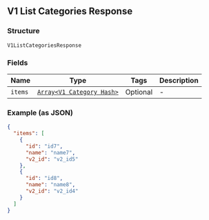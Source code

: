 ## V1 List Categories Response

### Structure

`V1ListCategoriesResponse`

### Fields

| Name | Type | Tags | Description |
|  --- | --- | --- | --- |
| `items` | [`Array<V1 Category Hash>`](/doc/models/v1-category.md) | Optional | - |

### Example (as JSON)

```json
{
  "items": [
    {
      "id": "id7",
      "name": "name7",
      "v2_id": "v2_id5"
    },
    {
      "id": "id8",
      "name": "name8",
      "v2_id": "v2_id4"
    }
  ]
}
```

